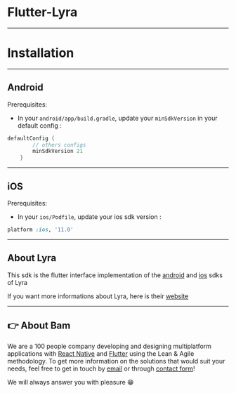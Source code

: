 # Flutter-Lyra

---

# Installation

---

## Android

Prerequisites:

- In your `android/app/build.gradle`, update your `minSdkVersion` in your default config :

```gradle
defaultConfig {
        // others configs
        minSdkVersion 21
    }
```

---

## iOS

Prerequisites:

- In your `ios/Podfile`, update your ios sdk version :

```rb
platform :ios, '11.0'
```

---

## About Lyra

This sdk is the flutter interface implementation of the [android](https://github.com/lyra/android-sdk) and [ios](https://github.com/lyra/ios-sdk) sdks of Lyra

If you want more informations about Lyra, here is their [website](https://payzen.io/fr-FR/)

---

## 👉 About Bam

We are a 100 people company developing and designing multiplatform applications with [React Native](https://www.bam.tech/expertise/react-native) and [Flutter](https://www.bam.tech/expertise/flutter) using the Lean & Agile methodology. To get more information on the solutions that would suit your needs, feel free to get in touch by [email](mailto://contact@bam.tech) or through [contact form](https://www.bam.tech/contact)!

We will always answer you with pleasure 😁
